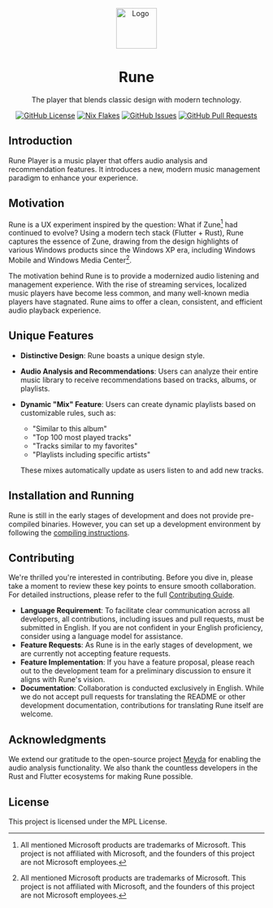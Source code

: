 <br />
<div align="center">
  <a href="https://github.com/losses/rune">
    <img src="https://github.com/Losses/rune/blob/master/assets/icons/breeze/apps/512/rune.png?raw=true" alt="Logo" width="80" height="80">
  </a>

  <h1 align="center">Rune</h1>

  <p align="center">
    The player that blends classic design with modern technology.
  </p>
  <p>
    <a href="https://github.com/Losses/rune/blob/master/LICENSE"><img alt="GitHub License" src="https://img.shields.io/github/license/losses/rune" /></a>
    <a href="https://github.com/Losses/rune/blob/master/flake.nix"><img alt="Nix Flakes" src="https://img.shields.io/badge/nix-flake-blue?logo=nixos" /></a>
    <a href="https://github.com/Losses/rune/issues"><img alt="GitHub Issues" src="https://img.shields.io/github/issues/losses/rune" /></a>
    <a href="https://github.com/Losses/rune/pulls"><img alt="GitHub Pull Requests" src="https://img.shields.io/github/issues-pr/losses/rune" /></a>
  </p>
</div>

## Introduction

Rune Player is a music player that offers audio analysis and recommendation features. It introduces a new, modern music management paradigm to enhance your experience.

## Motivation

Rune is a UX experiment inspired by the question: What if Zune[^1] had continued to evolve? Using a modern tech stack (Flutter + Rust), Rune captures the essence of Zune, drawing from the design highlights of various Windows products since the Windows XP era, including Windows Mobile and Windows Media Center[^1].

The motivation behind Rune is to provide a modernized audio listening and management experience. With the rise of streaming services, localized music players have become less common, and many well-known media players have stagnated. Rune aims to offer a clean, consistent, and efficient audio playback experience.

## Unique Features

- **Distinctive Design**: Rune boasts a unique design style.
- **Audio Analysis and Recommendations**: Users can analyze their entire music library to receive recommendations based on tracks, albums, or playlists.
- **Dynamic "Mix" Feature**: Users can create dynamic playlists based on customizable rules, such as:

  - "Similar to this album"
  - "Top 100 most played tracks"
  - "Tracks similar to my favorites"
  - "Playlists including specific artists"

  These mixes automatically update as users listen to and add new tracks.

## Installation and Running

Rune is still in the early stages of development and does not provide pre-compiled binaries. However, you can set up a development environment by following the [compiling instructions](documents/compiling.md).

## Contributing

We're thrilled you're interested in contributing. Before you dive in, please take a moment to review these key points to ensure smooth collaboration. For detailed instructions, please refer to the full [Contributing Guide](CONTRIBUTING.md).

- **Language Requirement**: To facilitate clear communication across all developers, all contributions, including issues and pull requests, must be submitted in English. If you are not confident in your English proficiency, consider using a language model for assistance.
- **Feature Requests**: As Rune is in the early stages of development, we are currently not accepting feature requests.
- **Feature Implementation**: If you have a feature proposal, please reach out to the development team for a preliminary discussion to ensure it aligns with Rune's vision.
- **Documentation**: Collaboration is conducted exclusively in English. While we do not accept pull requests for translating the README or other development documentation, contributions for translating Rune itself are welcome.

## Acknowledgments

We extend our gratitude to the open-source project [Meyda](https://github.com/meyda/meyda) for enabling the audio analysis functionality. We also thank the countless developers in the Rust and Flutter ecosystems for making Rune possible.

## License

This project is licensed under the MPL License.

[^1]: All mentioned Microsoft products are trademarks of Microsoft. This project is not affiliated with Microsoft, and the founders of this project are not Microsoft employees.
